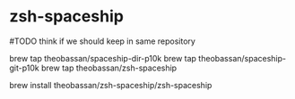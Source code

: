 # zsh-spaceship

#TODO think if we should keep in same repository

brew tap theobassan/spaceship-dir-p10k
brew tap theobassan/spaceship-git-p10k
brew tap theobassan/zsh-spaceship

brew install theobassan/zsh-spaceship/zsh-spaceship